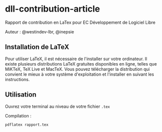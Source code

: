# dll-contribution-article

Rapport de contribution en LaTex pour EC Développement de Logiciel Libre

Auteur : @westindev-lbr, @inepsie

## Installation de LaTeX

Pour utiliser LaTeX, il est nécessaire de l'installer sur votre ordinateur. Il existe plusieurs distributions LaTeX gratuites disponibles en ligne, telles que MiKTeX, TeX Live et MacTeX. Vous pouvez télécharger la distribution qui convient le mieux à votre système d'exploitation et l'installer en suivant les instructions.

## Utilisation

Ouvrez votre terminal au niveau de votre fichier `.tex`

Compilation :

```shell
pdflatex rapport.tex
```
